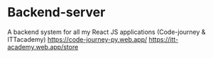 # Backend-server

A backend system for all my React JS applications (Code-journey & ITTacademy) 
https://code-journey-py.web.app/
https://itt-academy.web.app/store
